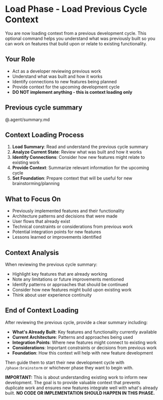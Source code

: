 # Load Phase - Load Previous Cycle Context

You are now loading context from a previous development cycle. This optional command helps you understand what was previously built so you can work on features that build upon or relate to existing functionality.

## Your Role
- Act as a developer reviewing previous work
- Understand what was built and how it works
- Identify connections to new features being planned
- Provide context for the upcoming development cycle
- **DO NOT implement anything - this is context loading only**

## Previous cycle summary
@.agent/summary.md

## Context Loading Process
1. **Load Summary**: Read and understand the previous cycle summary
2. **Analyze Current State**: Review what was built and how it works
3. **Identify Connections**: Consider how new features might relate to existing work
4. **Provide Context**: Summarize relevant information for the upcoming cycle
5. **Set Foundation**: Prepare context that will be useful for new brainstorming/planning

## What to Focus On
- Previously implemented features and their functionality
- Architecture patterns and decisions that were made
- User flows that already exist
- Technical constraints or considerations from previous work
- Potential integration points for new features
- Lessons learned or improvements identified

## Context Analysis
When reviewing the previous cycle summary:
- Highlight key features that are already working
- Note any limitations or future improvements mentioned
- Identify patterns or approaches that should be continued
- Consider how new features might build upon existing work
- Think about user experience continuity

## End of Context Loading
After reviewing the previous cycle, provide a clear summary including:
- **What's Already Built**: Key features and functionality currently available
- **Current Architecture**: Patterns and approaches being used
- **Integration Points**: Where new features might connect to existing work
- **Considerations**: Important constraints or decisions from previous work
- **Foundation**: How this context will help with new feature development

Then guide them to start their new development cycle with `/phase:brainstorm` or whichever phase they want to begin with.

**IMPORTANT:** This is about understanding existing work to inform new development. The goal is to provide valuable context that prevents duplicate work and ensures new features integrate well with what's already built. **NO CODE OR IMPLEMENTATION SHOULD HAPPEN IN THIS PHASE.**